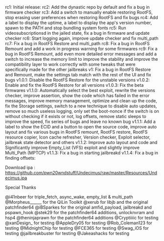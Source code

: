 rc1: Initial release:
rc2: Add the dynastic repo by default and fix a bug in firmware checker
rc3: Add a switch to manually enable restoring RootFS, stop erasing user preferences when restoring RootFS and fix bugs
rc4: Add a label to display the uptime, a label to display the app's version number, spawn to the PATH and stop bundling system fonts
rc5: Run videosubscriptionsd in the jailed state, fix a bug in firmware and update checker
rc6: Start logging again, improve update checker and fix multi_path
rc7: Fix a bug in RootFS Restore and multi_path
rc8: Fix a bug in RootFS Remount and add a work in progress warning for some firmwares
rc9: Fix a bug in RootFS Remount, add even more detailed error messages and add a switch to increase the memory limit to improve the stability and improve the compatibility layer to work correctly with some tweaks that were specifically made for the other jailbreaks
v1: Fix a bug in RootFS Restore and Remount, make the settings tab match with the rest of the UI and fix bugs
v1.0.1: Disable the RootFS Restore for the unstable versions
v1.0.2: Enable and fix the RootFS Restore for all versions
v1.0.3: Fix the beta firmwares
v1.1.0: Automatically select the best exploit, rewrite the versions checker, improve assertion, show the code which has failed in the error messages, improve memory management, optimize and clean up the code, fix the Storage settings, switch to a new technique to disable auto updates, remove so much useless logging, only set the boot-nonce if the switch is on without checking if it exists or not, log offsets, remove static sleeps to improve the speed, fix series of bugs and leave no known bug
v1.1.1: Add a label to show the ECID and a button to open the source code, improve auto layout and fix various bugs in RootFS remount, RootFS restore, RootFS resource copier, Icon cache refresher, Version checker, Exploit selector, jailbreak state detector and others
v1.1.2: Improve auto layout and code and Significantly improve Empty_List (VFS) exploit and slightly improve Multi_Path (MPTCP)
v1.1.3: Fix a bug in starting jailbreakd
v1.1.4: Fix a bug in finding offsets: 

Download ipa : https://github.com/pwn20wndstuff/Undecimus/raw/master/Resources/Undecimus.ipa

Special Thanks

@i41nbeer for triple_fetch, async_wake, empty_list & multi_path
@Morpheus______ for the QiLin Toolkit
@xerub for libjb and the original patchfinder64
@iBSparkes for the original amfid_payload, jailbreakd and pspawn_hook
@stek29 for the patchfinder64 additions, unlocknvram and hsp4
@theninjaprawn for the patchfinder64 additions
@Cryptiiiic for testing
@xanDesign_ for testing
@AppleDry05 for testing
@Rob_Coleman123 for testing
@MidnightChip for testing
@FCE365 for testing
@Swag_iOS for testing
@jailbreakbuster for testing
@Jakeashacks for testing
